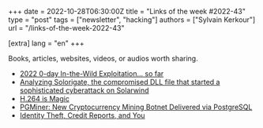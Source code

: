 +++
date = 2022-10-28T06:30:00Z
title = "Links of the week #2022-43"
type = "post"
tags = ["newsletter", "hacking"]
authors = ["Sylvain Kerkour"]
url = "/links-of-the-week-2022-43"

[extra]
lang = "en"
+++


Books, articles, websites, videos, or audios worth sharing.

* [2022 0-day In-the-Wild Exploitation... so far](https://googleprojectzero.blogspot.com/2022/06/2022-0-day-in-wild-exploitationso-far.html)
* [Analyzing Solorigate, the compromised DLL file that started a sophisticated cyberattack on Solarwind](https://www.microsoft.com/en-us/security/blog/2020/12/18/analyzing-solorigate-the-compromised-dll-file-that-started-a-sophisticated-cyberattack-and-how-microsoft-defender-helps-protect/)
* [H.264 is Magic](https://sidbala.com/h-264-is-magic/)
* [PGMiner: New Cryptocurrency Mining Botnet Delivered via PostgreSQL](https://unit42.paloaltonetworks.com/pgminer-postgresql-cryptocurrency-mining-botnet/)
* [Identity Theft, Credit Reports, and You](https://www.kalzumeus.com/2017/09/09/identity-theft-credit-reports/#presenting-like-a-professional)
